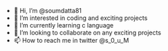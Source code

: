 - 👋 Hi, I’m @soumdatta81
- 👀 I’m interested in coding and exciting projects 
- 🌱 I’m currently learning c language 
- 💞️ I’m looking to collaborate on any exciting projects
- 📫 How to reach me in twitter @s_0_u_M

<!---
soumdatta81/soumdatta81 is a ✨ special ✨ repository because its `README.md` (this file) appears on your GitHub profile.
You can click the Preview link to take a look at your changes.
--->
